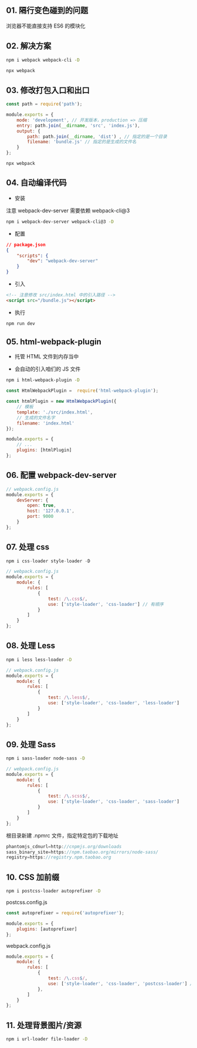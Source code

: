 ## 01. 隔行变色碰到的问题

浏览器不能直接支持 ES6 的模块化

## 02. 解决方案

```bash
npm i webpack webpack-cli -D
```

```bash
npx webpack
```

## 03. 修改打包入口和出口

```js
const path = require('path');

module.exports = {
    mode: 'development', // 开发版本，production => 压缩
    entry: path.join(__dirname, 'src', 'index.js'),
    output: {
        path: path.join(__dirname, 'dist') , // 指定的是一个目录
        filename: 'bundle.js' // 指定的是生成的文件名
    }
};
```

```
npx webpack
```

## 04. 自动编译代码

- 安装

注意 webpack-dev-server 需要依赖 webpack-cli@3

```bash
npm i webpack-dev-server webpack-cli@3 -D
```

- 配置

```json
// package.json
{
    "scripts": {
        "dev": "webpack-dev-server"
    }
}
```

- 引入

```html
<!-- 注意修改 src/index.html 中的引入路径 -->
<script src="/bundle.js"></script>
```

- 执行

```bash
npm run dev
```

## 05. html-webpack-plugin

- 托管 HTML 文件到内存当中

- 会自动的引入咱们的 JS 文件

```bash
npm i html-webpack-plugin -D
```

```js
const HtmlWebpackPlugin =  require('html-webpack-plugin');

const htmlPlugin = new HtmlWebpackPlugin({
    // 模板
    template: './src/index.html',
    // 生成的文件名字
    filename: 'index.html'
});

module.exports = {
    // ...
    plugins: [htmlPlugin]
};
```

## 06. 配置 webpack-dev-server

```js
// webpack.config.js
module.exports = {
    devServer: {
        open: true,
        host: '127.0.0.1',
        port: 9000
    }
};
```

## 07. 处理 css

```js
npm i css-loader style-loader -D
```

```js
// webpack.config.js
module.exports = {
    module: {
        rules: [
            {
                test: /\.css$/,
                use: ['style-loader', 'css-loader'] // 有顺序
            }
        ]
    }
};
```

## 08. 处理 Less

```bash
npm i less less-loader -D
```

```js
// webpack.config.js
module.exports = {
    module: {
        rules: [
            {
                test: /\.less$/,
                use: ['style-loader', 'css-loader', 'less-loader']
            }
        ]
    }
};
```

## 09. 处理 Sass

```bash
npm i sass-loader node-sass -D
```

```js
// webpack.config.js
module.exports = {
    module: {
        rules: [
            {
                test: /\.scss$/,
                use: ['style-loader', 'css-loader', 'sass-loader']
            }
        ]
    }
};
```

根目录新建 .npmrc 文件，指定特定包的下载地址

```js
phantomjs_cdnurl=http://cnpmjs.org/downloads
sass_binary_site=https://npm.taobao.org/mirrors/node-sass/
registry=https://registry.npm.taobao.org
```

## 10. CSS 加前缀

```bash
npm i postcss-loader autoprefixer -D
```

postcss.config.js

```js
const autoprefixer = require('autoprefixer');

module.exports = {
    plugins: [autoprefixer]
};
```

webpack.config.js

```js
module.exports = {
    module: {
        rules: [
            {
                test: /\.css$/,
                use: ['style-loader', 'css-loader', 'postcss-loader'] // 有顺序
            },
        ]
    }
};
```

## 11. 处理背景图片/资源

```bash
npm i url-loader file-loader -D
```


